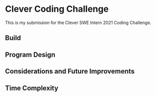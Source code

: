 # Clever Coding Challenge
This is my submission for the Clever SWE Intern 2021 Coding Challenge.

## Build

## Program Design

## Considerations and Future Improvements

## Time Complexity

